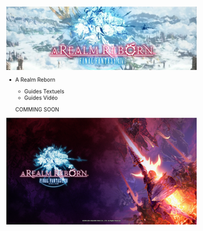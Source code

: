 ![ARR Logo](img/ARR_Logo.png)

* A Realm Reborn

    * Guides Textuels
    * Guides Vidéo
    
    COMMING SOON

![ARR Footer](img/ARR_footer.jpg)